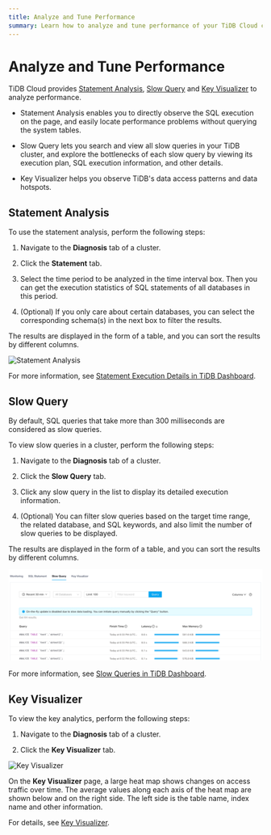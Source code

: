 ```yaml
---
title: Analyze and Tune Performance
summary: Learn how to analyze and tune performance of your TiDB Cloud cluster.
---
```


# Analyze and Tune Performance

TiDB Cloud provides [Statement Analysis](#statement-analysis), [Slow Query](#slow-query) and [Key Visualizer](#key-visualizer) to analyze performance.

- Statement Analysis enables you to directly observe the SQL execution on the page, and easily locate performance problems without querying the system tables.

- Slow Query lets you search and view all slow queries in your TiDB cluster, and explore the bottlenecks of each slow query by viewing its execution plan, SQL execution information, and other details.

- Key Visualizer helps you observe TiDB's data access patterns and data hotspots.

## Statement Analysis

To use the statement analysis, perform the following steps:

1. Navigate to the **Diagnosis** tab of a cluster.

2. Click the **Statement** tab.

3. Select the time period to be analyzed in the time interval box. Then you can get the execution statistics of SQL statements of all databases in this period.

4. (Optional) If you only care about certain databases, you can select the corresponding schema(s) in the next box to filter the results.

The results are displayed in the form of a table, and you can sort the results by different columns.

![Statement Analysis](/media/tidb-cloud/statement-analysis.png)

For more information, see [Statement Execution Details in TiDB Dashboard](https://docs.pingcap.com/tidb/stable/dashboard-statement-details).

## Slow Query

By default, SQL queries that take more than 300 milliseconds are considered as slow queries. 

To view slow queries in a cluster, perform the following steps:

1. Navigate to the **Diagnosis** tab of a cluster.

2. Click the **Slow Query** tab.

3. Click any slow query in the list to display its detailed execution information.

4. (Optional) You can filter slow queries based on the target time range, the related database, and SQL keywords, and also limit the number of slow queries to be displayed.

The results are displayed in the form of a table, and you can sort the results by different columns.

![Slow Queries](/media/tidb-cloud/slow-queries.png)

For more information, see [Slow Queries in TiDB Dashboard](https://docs.pingcap.com/tidb/dev/dashboard-slow-query).

## Key Visualizer

To view the key analytics, perform the following steps:

1. Navigate to the **Diagnosis** tab of a cluster.

2. Click the **Key Visualizer** tab.

![Key Visualizer](/media/tidb-cloud/key-visualizer.png)

On the **Key Visualizer** page, a large heat map shows changes on access traffic over time. The average values ​​along each axis of the heat map are shown below and on the right side. The left side is the table name, index name and other information.

For details, see [Key Visualizer](https://docs.pingcap.com/tidb/stable/dashboard-key-visualizer).
